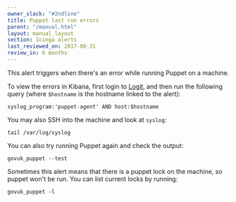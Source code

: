 ```yaml
---
owner_slack: "#2ndline"
title: Puppet last run errors
parent: "/manual.html"
layout: manual_layout
section: Icinga alerts
last_reviewed_on: 2017-08-31
review_in: 6 months
---
```


This alert triggers when there's an error while running Puppet on a machine.

To view the errors in Kibana, first login to [Logit](/manual/logit.html), and then
run the following query (where `$hostname` is the hostname linked to the alert):

`syslog_program:'puppet-agent' AND host:$hostname`

You may also SSH into the machine and look at `syslog`:

```
tail /var/log/syslog
```

You can also try running Puppet again and check the output:

```
govuk_puppet --test
```

Sometimes this alert means that there is a puppet lock on the machine, so puppet won't be run. You can list current locks by running:

```
govuk_puppet -l
```
